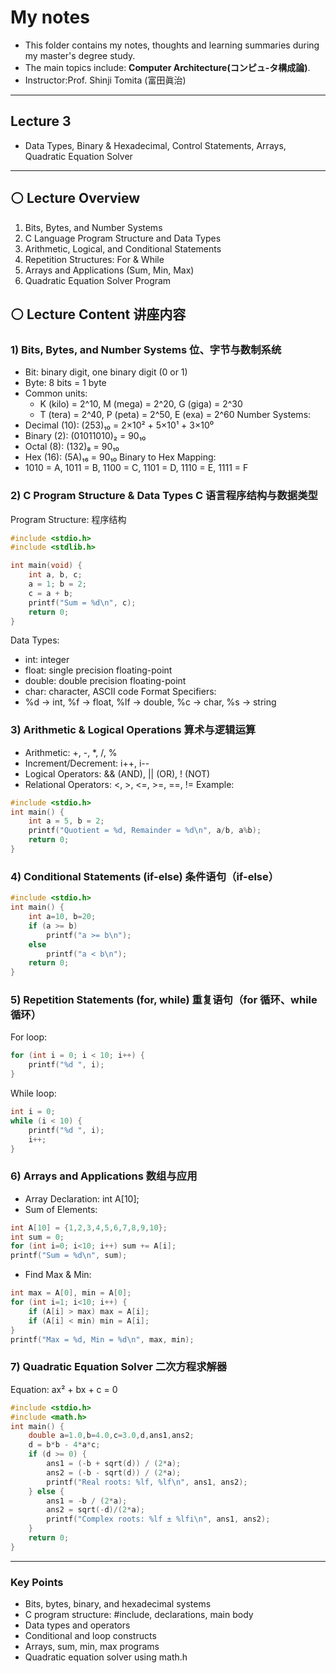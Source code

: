 #  My notes
- This folder contains my notes, thoughts and learning summaries during my master's degree study.
- The main topics include: **Computer Architecture(コンピュ-タ構成論)**.
- Instructor:Prof. Shinji Tomita (富田眞治)  

---
## Lecture 3
- Data Types, Binary & Hexadecimal, Control Statements, Arrays, Quadratic Equation Solver
 
---
## ⚪ Lecture Overview 
1. Bits, Bytes, and Number Systems
2. C Language Program Structure and Data Types  
3. Arithmetic, Logical, and Conditional Statements 
4. Repetition Structures: For & While
5. Arrays and Applications (Sum, Min, Max)  
6. Quadratic Equation Solver Program

## ⚪ Lecture Content 讲座内容
### 1) Bits, Bytes, and Number Systems    位、字节与数制系统
- Bit: binary digit, one binary digit (0 or 1)
- Byte: 8 bits = 1 byte
- Common units:
  - K (kilo) = 2^10, M (mega) = 2^20, G (giga) = 2^30
  - T (tera) = 2^40, P (peta) = 2^50, E (exa) = 2^60
Number Systems:
- Decimal (10): (253)₁₀ = 2×10² + 5×10¹ + 3×10⁰
- Binary (2): (01011010)₂ = 90₁₀
- Octal (8): (132)₈ = 90₁₀
- Hex (16): (5A)₁₆ = 90₁₀
Binary to Hex Mapping:
- 1010 = A, 1011 = B, 1100 = C, 1101 = D, 1110 = E, 1111 = F

### 2) C Program Structure & Data Types    C 语言程序结构与数据类型
Program Structure:                         程序结构
```c
#include <stdio.h>
#include <stdlib.h>

int main(void) {
    int a, b, c;
    a = 1; b = 2;
    c = a + b;
    printf("Sum = %d\n", c);
    return 0;
}
```
Data Types:
- int: integer
- float: single precision floating-point
- double: double precision floating-point
- char: character, ASCII code
Format Specifiers:
- %d → int, %f → float, %lf → double, %c → char, %s → string

### 3) Arithmetic & Logical Operations    算术与逻辑运算
- Arithmetic: +, -, *, /, %
- Increment/Decrement: i++, i--
- Logical Operators: && (AND), || (OR), ! (NOT)
- Relational Operators: <, >, <=, >=, ==, !=
Example:
```c
#include <stdio.h>
int main() {
    int a = 5, b = 2;
    printf("Quotient = %d, Remainder = %d\n", a/b, a%b);
    return 0;
}
```
### 4) Conditional Statements (if-else)    条件语句（if-else）
```c
#include <stdio.h>
int main() {
    int a=10, b=20;
    if (a >= b)
        printf("a >= b\n");
    else
        printf("a < b\n");
    return 0;
}
```
### 5) Repetition Statements (for, while)    重复语句（for 循环、while 循环）
For loop:
```c
for (int i = 0; i < 10; i++) {
    printf("%d ", i);
}
```
While loop:
```c
int i = 0;
while (i < 10) {
    printf("%d ", i);
    i++;
}
```
### 6) Arrays and Applications    数组与应用
- Array Declaration: int A[10];
- Sum of Elements:
```c
int A[10] = {1,2,3,4,5,6,7,8,9,10};
int sum = 0;
for (int i=0; i<10; i++) sum += A[i];
printf("Sum = %d\n", sum);
```
- Find Max & Min:
```c
int max = A[0], min = A[0];
for (int i=1; i<10; i++) {
    if (A[i] > max) max = A[i];
    if (A[i] < min) min = A[i];
}
printf("Max = %d, Min = %d\n", max, min);
```
### 7) Quadratic Equation Solver    二次方程求解器
Equation: ax² + bx + c = 0
```c
#include <stdio.h>
#include <math.h>
int main() {
    double a=1.0,b=4.0,c=3.0,d,ans1,ans2;
    d = b*b - 4*a*c;
    if (d >= 0) {
        ans1 = (-b + sqrt(d)) / (2*a);
        ans2 = (-b - sqrt(d)) / (2*a);
        printf("Real roots: %lf, %lf\n", ans1, ans2);
    } else {
        ans1 = -b / (2*a);
        ans2 = sqrt(-d)/(2*a);
        printf("Complex roots: %lf ± %lfi\n", ans1, ans2);
    }
    return 0;
}
```

---
### Key Points
- Bits, bytes, binary, and hexadecimal systems
- C program structure: #include, declarations, main body
- Data types and operators
- Conditional and loop constructs
- Arrays, sum, min, max programs
- Quadratic equation solver using math.h
